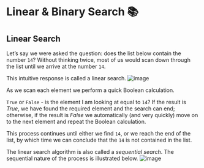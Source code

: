 # Linear & Binary Search 📚

## Linear Search
Let’s say we were asked the question: does the list below contain the number `14`? Without thinking twice, most of us would scan down through the list until we arrive at the number `14`. 

This intuitive response is called a linear search.
![image](https://github.com/ross-bish/Algorithms/assets/83789503/17ac53d4-9c68-44cd-b074-1a9824b264d4)

As we scan each element we perform a quick Boolean calculation. 

``True`` or ``False`` - is the element I am looking at equal to `14`? If the result is _True_, we have found the required element and the search can end; otherwise, if the result is _False_ we automatically (and very quickly) move on to the next element and repeat the Boolean calculation. 

This process continues until either we find `14`, or we reach the end of the list, by which time we can conclude that the `14` is not contained in the list.

The linear search algorithm is also called a _sequential search_. The sequential nature of the process is illustrated below.
![image](https://github.com/ross-bish/Algorithms/assets/83789503/c021b27c-b284-4f18-8ddb-911db4162390)




